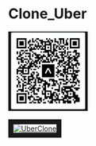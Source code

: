 # Clone_Uber

<img src="https://raw.githubusercontent.com/mahmoud-mohasseb/Clone_Uber/main/assets/images/Screenshot%202022-09-27%20at%2020.26.33.png" width="160" height="160" alt="qrcode"/>
<!-- [![IMAGE ALT TEXT HERE](https://img.youtube.com/vi/0JXIm3zuSnw/0.jpg)](https://www.youtube.com/watch?v=0JXIm3zuSnw)  -->

<a href="https://www.youtube.com/watch?v=El10qrc3cK8" target="_blank"><img src="https://img.youtube.com/vi/El10qrc3cK8/0.jpg" 
alt="UberClone" width="640" height="480" border="10" /></a>
